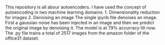 This repository is all abour autoencoders.
I have used the concept of autoencoding in two machine learning domains: 1. Dimensionality reduction for images  2. Denoising an image
The single ipynb file denoises an image. First a gaussian noise has been injected in an image and then we predict the original image by denoising it. The model is at 79% accurracy till now.
The .py file trains a total of 2517 images from the amazon folder of the office31 dataset.
